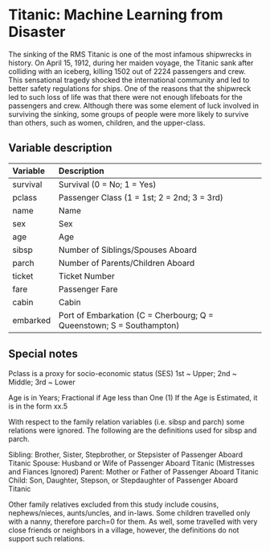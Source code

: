 Titanic: Machine Learning from Disaster
=======================================

The sinking of the RMS Titanic is one of the most infamous shipwrecks in history.  On April 15, 1912, during her maiden voyage, the Titanic sank after colliding with an iceberg, killing 1502 out of 2224 passengers and crew. This sensational tragedy shocked the international community and led to better safety regulations for ships.
One of the reasons that the shipwreck led to such loss of life was that there were not enough lifeboats for the passengers and crew. Although there was some element of luck involved in surviving the sinking, some groups of people were more likely to survive than others, such as women, children, and the upper-class.

Variable description
--------------------

| Variable    | Description |
| :---------- | :---------- |
| survival    | Survival (0 = No; 1 = Yes) |
| pclass      | Passenger Class (1 = 1st; 2 = 2nd; 3 = 3rd) |
| name        | Name |
| sex         | Sex |
| age         | Age |
| sibsp       | Number of Siblings/Spouses Aboard |
| parch       | Number of Parents/Children Aboard |
| ticket      | Ticket Number |
| fare        | Passenger Fare |
| cabin       | Cabin |
| embarked    | Port of Embarkation (C = Cherbourg; Q = Queenstown; S = Southampton) |

Special notes
-------------

Pclass is a proxy for socio-economic status (SES)
 1st ~ Upper; 2nd ~ Middle; 3rd ~ Lower

Age is in Years; Fractional if Age less than One (1)
 If the Age is Estimated, it is in the form xx.5

With respect to the family relation variables (i.e. sibsp and parch)
some relations were ignored.  The following are the definitions used
for sibsp and parch.

Sibling:  Brother, Sister, Stepbrother, or Stepsister of Passenger Aboard Titanic
Spouse:   Husband or Wife of Passenger Aboard Titanic (Mistresses and Fiances Ignored)
Parent:   Mother or Father of Passenger Aboard Titanic
Child:    Son, Daughter, Stepson, or Stepdaughter of Passenger Aboard Titanic

Other family relatives excluded from this study include cousins,
nephews/nieces, aunts/uncles, and in-laws.  Some children travelled
only with a nanny, therefore parch=0 for them.  As well, some
travelled with very close friends or neighbors in a village, however,
the definitions do not support such relations.
